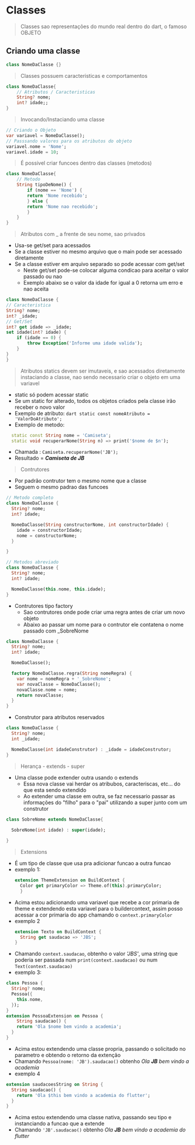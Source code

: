 # Classes
>Classes sao representações do mundo real dentro do dart, o famoso OBJETO<br>
## Criando uma classe
```dart
class NomeDaClasse {}
```
>Classes possuem caracteristicas e comportamentos
```dart
class NomeDaClasse{
    // Atributos / Caracteristicas
    String? nome;
    int? idade;;
}
```
>Invocando/Instaciando uma classe
```dart
// Criando o Objeto
var variavel = NomeDaClasse();
// Passsando valores para os atributos do objeto
variavel.nome = 'Nome';
variavel.idade = 10;
```
>É possivel criar funcoes dentro das classes (metodos)
```dart
class NomeDaClasse{
    // Metodo
    String tipoDeNome() {
        if (nome == 'Nome') {
        return 'Nome recebido';
        } else {
        return 'Nome nao recebido';
        }
    }
}
```
>Atributos com _ a frente de seu nome, sao privados
- Usa-se get/set para acessados
- Se a classe estiver no mesmo arquivo que o main pode ser acessado diretamente
- Se a classe estiver em arquivo separado so pode acessar com get/set
    - Neste get/set pode-se colocar alguma condicao para aceitar o valor passado ou nao
    - Exemplo abaixo se o valor da idade for igual a 0 retorna um erro e nao aceita
```dart
class NomeDaClasse {
// Caracteristica
String? nome;
int? _idade;
// Get/Set
int? get idade => _idade;
set idade(int? idade) {
    if (idade == 0) {
        throw Exception('Informe uma idade valida');
    }
}
}
```
>Atributos statics devem ser imutaveis, e sao acessados diretamente instaciando a classe, nao sendo necessario criar o objeto em uma variavel
- static só podem acessar static
- Se um static for alterado, todos os objetos criados pela classe irão receber o novo valor
- Exemplo de atributo:
```dart static const nomeAtributo = 'ValorDoAtributo';```
- Exemplo de metodo: 
```dart
  static const String nome = 'Camiseta';
  static void recuperarNome(String n) => print('$nome de $n');
 ```
 - Chamada : ```Camiseta.recuperarNome('JB'); ```
 - Resultado = ***Camiseta de JB***
>Contrutores
- Por padrão contrutor tem o mesmo nome que a classe
- Seguem o mesmo padrao das funcoes
```dart
// Metodo completo
class NomeDaClasse {
  String? nome;
  int? idade;

  NomeDaClasse(String constructorNome, int constructorIdade) {
    idade = constructorIdade;
    nome = constructorNome;
  }

}
```
```dart
// Metodos abreviado
class NomeDaClasse {
  String? nome;
  int? idade;

  NomeDaClasse(this.nome, this.idade);
}
```
- Contrutores tipo factory
    - Sao contrutores onde pode criar uma regra antes de criar um novo objeto
    - Abaixo ao passar um nome para o contrutor ele contatena o nome passado com _SobreNome
```dart
class NomeDaClasse {
  String? nome;
  int? idade;

  NomeDaClasse();

  factory NomeDaClasse.regra(String nomeRegra) {
    var nome = nomeRegra + '_SobreNome';
    var novaClasse = NomeDaClasse();
    novaClasse.nome = nome;
    return novaClasse;
  }
}
```
- Construtor para atributos reservados
```dart
class NomeDaClasse {
  String? nome;
  int _idade;

  NomeDaClasse(int idadeConstrutor) : _idade = idadeConstrutor;
}
```
>Herança - extends - super
- Uma classe pode extender outra usando o extends
    - Essa nova classe vai herdar os atribubos, caracteriscas, etc... do que esta sendo extendido
    - Ao extender uma classe em outra, se faz necessario passar as informações do "filho" para o "pai" utilizando a super junto com um construtor
```dart
class SobreNome extends NomeDaClasse{
  
  SobreNome(int idade) : super(idade);

}
```
> Extensions
- É um tipo de classe que usa pra adicionar funcao a outra funcao
- exemplo 1:
  ```dart
  extension ThemeExtension on BuildContext {
    Color get primaryColor => Theme.of(this).primaryColor;
    }
    ```
- Acima estou adicionando uma variavel que recebe a cor primaria de theme e extendendo esta variavel para o buildercontext, assim posso acessar a cor primaria do app chamando o ```context.primaryColor```
- exemplo 2
  ```dart
  extension Texto on BuildContext {
    String get saudacao => 'JBS';
  }
  ```
- Chamando ```context.saudacao```, obtenho o valor *'JBS'*, uma string que poderia ser passada num ```print(context.saudacao)``` ou num ```Text(context.saudacao)```
- exemplo 3:
```dart
class Pessoa {
  String? nome;
  Pessoa({
    this.nome,
  });
}
extension PessoaExtension on Pessoa {
    String saudacao() {
    return 'Ola $nome bem vindo a academia';
  }
}
```
- Acima estou extendendo uma classe propria, passando o solicitado no parametro e obtendo o retorno da extenção
- Chamando ```Pessoa(nome: 'JB').saudacao()``` obtenho *Ola **JB** bem vindo a academia*
- exemplo 4
```dart
extension saudacoesString on String {
  String saudacao() {
    return 'Ola $this bem vindo a academia do flutter';
  }
}
```
- Acima estou extendendo uma classe nativa, passando seu tipo e instanciando a funcao que a extende
- Chamando ```'JB'.saudacao()``` obtenho *Ola **JB** bem vindo a academia do flutter*

